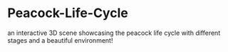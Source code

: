 # Peacock-Life-Cycle
an interactive 3D scene showcasing the peacock life cycle with different stages and a beautiful environment! 
